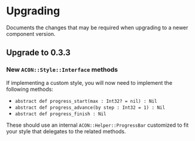 # Upgrading

Documents the changes that may be required when upgrading to a newer component version.

## Upgrade to 0.3.3

### New `ACON::Style::Interface` methods

If implementing a custom style, you will now need to implement the following methods:

- `abstract def progress_start(max : Int32? = nil) : Nil`
- `abstract def progress_advance(by step : Int32 = 1) : Nil`
- `abstract def progress_finish : Nil`

These should use an internal `ACON::Helper::ProgressBar` customized to fit your style that delegates to the related methods.
